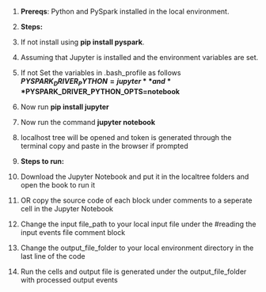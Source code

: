 1. **Prereqs**: Python and PySpark installed in the local environment. 

2. **Steps:**

3. If not install using **pip install pyspark**. 

4. Assuming that Jupyter is installed and the environment variables are set.

5. If not Set the variables in .bash_profile as follows **$PYSPARK_DRIVER_PYTHON=jupyter** and **$PYSPARK_DRIVER_PYTHON_OPTS=notebook**

6. Now run **pip install jupyter**

7. Now run the command **jupyter notebook**

8. localhost tree will be opened and token is generated through the terminal copy and paste in the browser if prompted

0. **Steps to run:**

1. Download the Jupyter Notebook and put it in the localtree folders and open the book to run it

2. OR copy the source code of each block under comments to a seperate cell in the Jupyter Notebook

3. Change the input file_path to your local input file under the #reading the input events file comment block

4. Change the output_file_folder to your local environment directory in the last line of the code

5. Run the cells and output file is generated under the output_file_folder with processed output events
